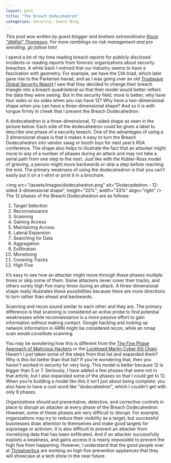 ```yaml
---
layout: post
title: "The Breach Dodecahedron"
categories: Security, Guest Blog
---
```


_This post was written by guest blogger and broham extraordinaire [Kevin "@bfist" Thompson](https://twitter.com/bfist). For more ramblings on risk management and pro wrestling, go follow him!_

I spend a lot of my time reading breach reports for publicly disclosed incidents or reading reports from forensic organizations about security breaches. A while back I noticed that our industry seems to have a fascination with geometry. For example, we have the CIA triad, which later gave rise to the Parkerian hexad, and as I was going over an old [Trustwave Global Security Report](http://www2.trustwave.com/rs/trustwave/images/2013-Global-Security-Report.pdf) I saw that they decided to change their breach triangle into a breach quadrilateral so that their model would better reflect the data they were seeing. But in the security field, more is better; why have four sides or six sides when you can have 12?  Why have a two-dimensional shape when you can have a three-dimensional shape?  And so it is with tongue firmly in cheek that I present the Breach Dodecahedron.

A dodecahedron is a three-dimensional, 12-sided shape as seen in the picture below. Each side of the dodecahedron could be given a label to describe one phase of a security breach. One of the advantages of using a 3 dimensional shape is that it makes it easy to turn the Breach Dodecahedron into vendor swag or booth toys for next year’s RSA conference. The shape also helps to illustrate the fact that an attacker might move to any of a number of phases during an attack and may not take a serial path from one step to the next. Just like with the Kübler-Ross model of grieving, a person might move backwards or skip a step before reaching the end. The primary weakness of using the dodecahedron is that you can’t easily put it on a t-shirt or print it in a brochure.

<img src="/assets/images/dodecahedron.png" alt="Dodecadedron - 12-sided 3-dimensional shape", height="33%", width="33%" align="right" />
The 12 phases of the Breach Dodecahedron are as follows:

1. Target Selection
2. Reconnaissance
3. Scanning
4. Gaining Access
5. Maintaining Access
6. Lateral Expansion
7. Searching for Data
8. Aggregation
9. Exfiltration
10. Monetizing
11. Covering Tracks
12. High Five

It’s easy to see how an attacker might move through these phases multiple times or skip some of them. Some attackers never cover their tracks, and others surely high five many times during an attack. A three-dimensional shape really illustrates these possibilities because there are more directions to turn rather than ahead and backwards.

Scanning and recon sound similar to each other and they are. The primary difference is that scanning is considered an active probe to find potential weaknesses while reconnaissance is a more passive effort to gain information without making contact. Google hacking and looking up network information in ARIN might be considered recon, while an nmap scan would constitute scanning.

You may be wondering how this is different from the [The Five Phase Approach of Malicious Hackers](http://blog.phpkemist.com/2008/07/20/the-five-phase-approach-of-malicious-hackers/) or the [Lockheed Martin Cyber Kill Chain](http://www.lockheedmartin.com/us/what-we-do/information-technology/cyber-security/cyber-kill-chain.html). Haven’t I just taken some of the steps from that list and expanded them?  Why is this list better than that list?  If you're wondering that, then you haven't worked in security for very long. This model is better because 12 is bigger than 5 or 7. Seriously, I have added a few phases that were not in that article, but I also expanded some of the phases so that I could get to 12. When you’re building a model like this it isn’t just about being complete: you also have to have a cool word like "dodecahedron", which I couldn’t get with only 9 phases.

Organizations should put preventative, detective, and corrective controls in place to disrupt an attacker at every phase of the Breach Dodecahedron. However, some of these phases are very difficult to disrupt. For example, organizations may try to reduce their visibility as a target, but successful businesses draw attention to themselves and make good targets for espionage or activism. It is also difficult to prevent an attacker from monetizing data that has been exfiltrated. And if an attacker successfully exploits a weakness, and gains access it is nearly impossible to prevent the high five from happening. However, I understand that the good people over at [Threatvertica](http://threatverti.ca) are working on high five prevention appliances that they will showcase at a tech show in the near future.
